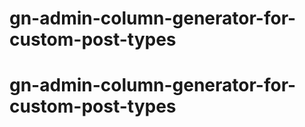 # gn-admin-column-generator-for-custom-post-types
# gn-admin-column-generator-for-custom-post-types
